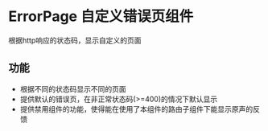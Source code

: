 # ErrorPage 自定义错误页组件
根据http响应的状态码，显示自定义的页面

## 功能
* 根据不同的状态码显示不同的页面
* 提供默认的错误页，在非正常状态码(>=400)的情况下默认显示
* 提供禁用组件的功能，使得能在使用了本组件的路由子组件下能显示原声的反馈